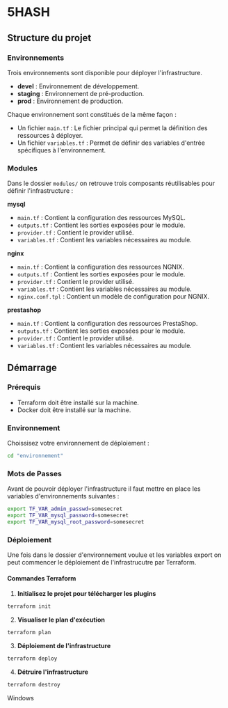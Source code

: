 # 5HASH

## Structure du projet 

### Environnements 

Trois environnements sont disponible pour déployer l'infrastructure.

*   **devel** : Environnement de développement.
*   **staging** : Environnement de pré-production.
*   **prod** : Environnement de production.

Chaque environnement sont constitués de la même façon :
*   Un fichier `main.tf` : Le fichier principal qui permet la définition des ressources à déployer.
*   Un fichier `variables.tf` : Permet de définir des variables d'entrée spécifiques à l'environnement. 

### Modules 

Dans le dossier `modules/` on retrouve trois composants réutilisables pour définir l'infrastructure :

**mysql**

*   `main.tf` : Contient la configuration des ressources MySQL.
*   `outputs.tf` : Contient les sorties exposées pour le module.
*   `provider.tf` : Contient le provider utilisé.
*   `variables.tf` : Contient les variables nécessaires au module. 

**nginx**

*   `main.tf` : Contient la configuration des ressources NGNIX.
*   `outputs.tf` : Contient les sorties exposées pour le module.
*   `provider.tf` : Contient le provider utilisé.
*   `variables.tf` : Contient les variables nécessaires au module. 
*   `nginx.conf.tpl` : Contient un modèle de configuration pour NGNIX. 

**prestashop**

*   `main.tf` : Contient la configuration des ressources PrestaShop.
*   `outputs.tf` : Contient les sorties exposées pour le module.
*   `provider.tf` : Contient le provider utilisé.
*   `variables.tf` : Contient les variables nécessaires au module. 

## Démarrage

### Prérequis

*   Terraform doit être installé sur la machine.
*   Docker doit être installé sur la machine.

### Environnement

Choissisez votre environnement de déploiement :

```Bash
cd "environnement"
```

### Mots de Passes

Avant de pouvoir déployer l'infrastructure il faut mettre en place les variables d'environnements suivantes : 

```Bash
export TF_VAR_admin_passwd=somesecret
export TF_VAR_mysql_password=somesecret
export TF_VAR_mysql_root_password=somesecret
```

### Déploiement

Une fois dans le dossier d'environnement voulue et les variables export on peut commencer le déploiement de l'infrastrucutre par Terraform.

#### Commandes Terraform 

1. **Initialisez le projet pour télécharger les plugins**
```Bash
terraform init
```
2. **Visualiser le plan d'exécution**
```Bash
terraform plan
```
3. **Déploiement de l'infrastructure**
```Bash
terraform deploy
```
4. **Détruire l'infrastructure**
```Bash
terraform destroy
```

Windows